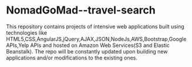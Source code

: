 # NomadGoMad--travel-search

This repository contains projects of intensive web applications built using technologies like HTML5,CSS,AngularJS,jQuery,AJAX,JSON,NodeJs,AWS,Bootstrap,Google APIs,Yelp APIs and hosted on Amazon Web Services(S3 and Elastic Beanstalk). The repo will be constantly updated upon building new applications and/or modifications to the existing ones.
